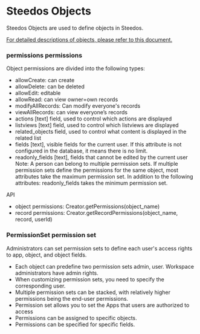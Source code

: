 Steedos Objects
===

Steedos Objects are used to define objects in Steedos.

[For detailed descriptions of objects, please refer to this document. ](https://github.com/steedos/help/blob/master/zh-cn/creator/object.md)

### permissions permissions
Object permissions are divided into the following types:
- allowCreate: can create
- allowDelete: can be deleted
- allowEdit: editable
- allowRead: can view owner=own records
- modifyAllRecords: Can modify everyone's records
- viewAllRecords: can view everyone’s records
- actions [text] field, used to control which actions are displayed
- listviews [text] field, used to control which listviews are displayed
- related_objects field, used to control what content is displayed in the related list
- fields [text], visible fields for the current user. If this attribute is not configured in the database, it means there is no limit.
- readonly_fields [text], fields that cannot be edited by the current user
Note: A person can belong to multiple permission sets. If multiple permission sets define the permissions for the same object, most attributes take the maximum permission set. In addition to the following attributes: readonly_fields takes the minimum permission set.

API
- object permissions: Creator.getPermissions(object_name)
- record permissions: Creator.getRecordPermissions(object_name, record, userId)

### PermissionSet permission set
Administrators can set permission sets to define each user's access rights to app, object, and object fields.
- Each object can predefine two permission sets admin, user. Workspace administrators have admin rights.
- When customizing permission sets, you need to specify the corresponding user.
- Multiple permission sets can be stacked, with relatively higher permissions being the end-user permissions.
- Permission set allows you to set the Apps that users are authorized to access
- Permissions can be assigned to specific objects.
- Permissions can be specified for specific fields.